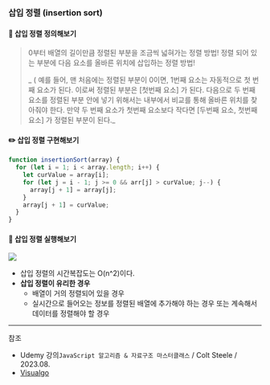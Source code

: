### 삽입 정렬 (insertion sort)

#### 📍 삽입 정렬 정의해보기

> 0부터 배열의 길이만큼 정렬된 부분을 조금씩 넓혀가는 정렬 방법!
> 정렬 되어 있는 부분에 다음 요소를 올바른 위치에 삽입하는 정렬 방법!
>
> _ ( 예를 들어, 맨 처음에는 정렬된 부분이 0이면, 1번째 요소는 자동적으로 첫 번째 요소가 된다. 이로써 정렬된 부분은 [첫번째 요소] 가 된다. 다음으로 두 번째 요소를 정렬된 부분 안에 넣기 위해서는 내부에서 비교를 통해 올바른 위치를 찾아줘야 한다. 만약 두 번째 요소가 첫번째 요소보다 작다면 [두번째 요소, 첫번째 요소] 가 정렬된 부분이 된다._

#### ✏️ 삽입 정렬 구현해보기

```js
function insertionSort(array) {
  for (let i = 1; i < array.length; i++) {
    let curValue = array[i];
    for (let j = i - 1; j >= 0 && arr[j] > curValue; j--) {
      array[j + 1] = array[j];
    }
    array[j + 1] = curValue;
  }
}
```

#### 🔫 삽입 정렬 실행해보기

![](https://velog.velcdn.com/images/serin13/post/ff68a895-ec4c-4eb7-bb9c-bd33c81bc802/image.gif)

- 삽입 정렬의 시간복잡도는 O(n^2)이다.
- **삽입 정렬이 유리한 경우**
  - 배열이 거의 정렬되어 있을 경우
  - 실시간으로 들어오는 정보를 정렬된 배열에 추가해야 하는 경우 또는 계속해서 데이터를 정렬해야 할 경우

---

참조

- Udemy 강의`JavaScript 알고리즘 & 자료구조 마스터클래스` / Colt Steele / 2023.08.
- [Visualgo](https://visualgo.net/en)

